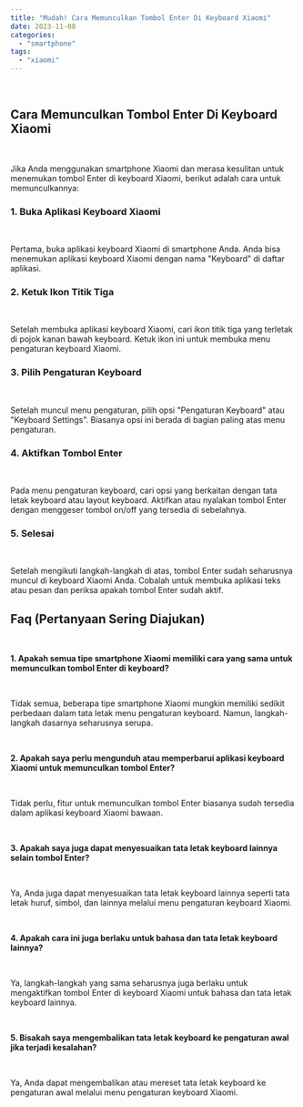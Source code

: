 ```yaml
---
title: "Mudah! Cara Memunculkan Tombol Enter Di Keyboard Xiaomi"
date: 2023-11-08
categories: 
  - "smartphone"
tags: 
  - "xiaomi"
---
```


 

## Cara Memunculkan Tombol Enter Di Keyboard Xiaomi

 

Jika Anda menggunakan smartphone Xiaomi dan merasa kesulitan untuk menemukan tombol Enter di keyboard Xiaomi, berikut adalah cara untuk memunculkannya:

### 1\. Buka Aplikasi Keyboard Xiaomi

 

Pertama, buka aplikasi keyboard Xiaomi di smartphone Anda. Anda bisa menemukan aplikasi keyboard Xiaomi dengan nama "Keyboard" di daftar aplikasi.

### 2\. Ketuk Ikon Titik Tiga

 

Setelah membuka aplikasi keyboard Xiaomi, cari ikon titik tiga yang terletak di pojok kanan bawah keyboard. Ketuk ikon ini untuk membuka menu pengaturan keyboard Xiaomi.

### 3\. Pilih Pengaturan Keyboard

 

Setelah muncul menu pengaturan, pilih opsi "Pengaturan Keyboard" atau "Keyboard Settings". Biasanya opsi ini berada di bagian paling atas menu pengaturan.

### 4\. Aktifkan Tombol Enter

 

Pada menu pengaturan keyboard, cari opsi yang berkaitan dengan tata letak keyboard atau layout keyboard. Aktifkan atau nyalakan tombol Enter dengan menggeser tombol on/off yang tersedia di sebelahnya.

### 5\. Selesai

 

Setelah mengikuti langkah-langkah di atas, tombol Enter sudah seharusnya muncul di keyboard Xiaomi Anda. Cobalah untuk membuka aplikasi teks atau pesan dan periksa apakah tombol Enter sudah aktif.

## Faq (Pertanyaan Sering Diajukan)

 

**1\. Apakah semua tipe smartphone Xiaomi memiliki cara yang sama untuk memunculkan tombol Enter di keyboard?**

 

Tidak semua, beberapa tipe smartphone Xiaomi mungkin memiliki sedikit perbedaan dalam tata letak menu pengaturan keyboard. Namun, langkah-langkah dasarnya seharusnya serupa.

 

**2\. Apakah saya perlu mengunduh atau memperbarui aplikasi keyboard Xiaomi untuk memunculkan tombol Enter?**

 

Tidak perlu, fitur untuk memunculkan tombol Enter biasanya sudah tersedia dalam aplikasi keyboard Xiaomi bawaan.

 

**3\. Apakah saya juga dapat menyesuaikan tata letak keyboard lainnya selain tombol Enter?**

 

Ya, Anda juga dapat menyesuaikan tata letak keyboard lainnya seperti tata letak huruf, simbol, dan lainnya melalui menu pengaturan keyboard Xiaomi.

 

**4\. Apakah cara ini juga berlaku untuk bahasa dan tata letak keyboard lainnya?**

 

Ya, langkah-langkah yang sama seharusnya juga berlaku untuk mengaktifkan tombol Enter di keyboard Xiaomi untuk bahasa dan tata letak keyboard lainnya.

 

**5\. Bisakah saya mengembalikan tata letak keyboard ke pengaturan awal jika terjadi kesalahan?**

 

Ya, Anda dapat mengembalikan atau mereset tata letak keyboard ke pengaturan awal melalui menu pengaturan keyboard Xiaomi.

